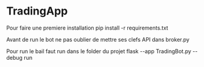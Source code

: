# TradingApp

Pour faire une premiere installation 
pip install -r requirements.txt

Avant de run le bot ne pas oublier de mettre ses clefs API dans broker.py

Pour run le bail faut run dans le folder du projet
flask --app TradingBot.py --debug run    
